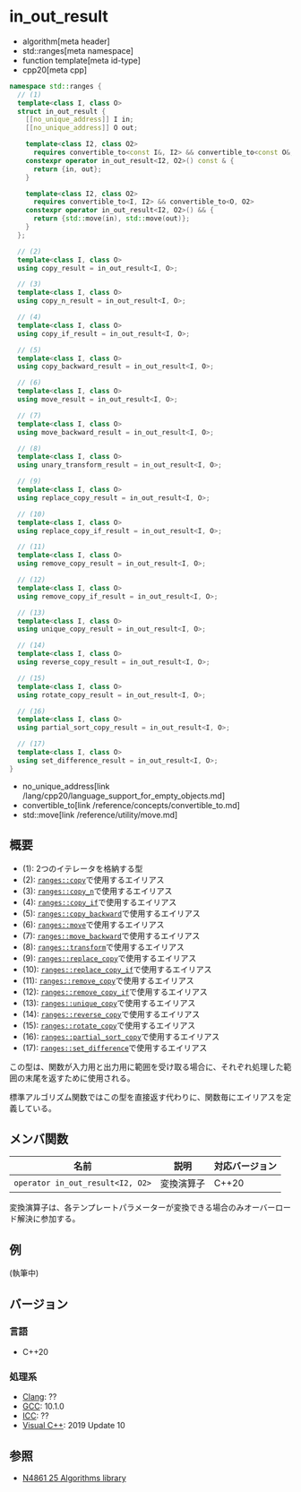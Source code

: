 # in_out_result
* algorithm[meta header]
* std::ranges[meta namespace]
* function template[meta id-type]
* cpp20[meta cpp]

```cpp
namespace std::ranges {
  // (1)
  template<class I, class O>
  struct in_out_result {
    [[no_unique_address]] I in;
    [[no_unique_address]] O out;

    template<class I2, class O2>
      requires convertible_to<const I&, I2> && convertible_to<const O&, O2>
    constexpr operator in_out_result<I2, O2>() const & {
      return {in, out};
    }

    template<class I2, class O2>
      requires convertible_to<I, I2> && convertible_to<O, O2>
    constexpr operator in_out_result<I2, O2>() && {
      return {std::move(in), std::move(out)};
    }
  };

  // (2)
  template<class I, class O>
  using copy_result = in_out_result<I, O>;

  // (3)
  template<class I, class O>
  using copy_n_result = in_out_result<I, O>;

  // (4)
  template<class I, class O>
  using copy_if_result = in_out_result<I, O>;

  // (5)
  template<class I, class O>
  using copy_backward_result = in_out_result<I, O>;

  // (6)
  template<class I, class O>
  using move_result = in_out_result<I, O>;

  // (7)
  template<class I, class O>
  using move_backward_result = in_out_result<I, O>;

  // (8)
  template<class I, class O>
  using unary_transform_result = in_out_result<I, O>;

  // (9)
  template<class I, class O>
  using replace_copy_result = in_out_result<I, O>;

  // (10)
  template<class I, class O>
  using replace_copy_if_result = in_out_result<I, O>;

  // (11)
  template<class I, class O>
  using remove_copy_result = in_out_result<I, O>;

  // (12)
  template<class I, class O>
  using remove_copy_if_result = in_out_result<I, O>;

  // (13)
  template<class I, class O>
  using unique_copy_result = in_out_result<I, O>;

  // (14)
  template<class I, class O>
  using reverse_copy_result = in_out_result<I, O>;

  // (15)
  template<class I, class O>
  using rotate_copy_result = in_out_result<I, O>;

  // (16)
  template<class I, class O>
  using partial_sort_copy_result = in_out_result<I, O>;

  // (17)
  template<class I, class O>
  using set_difference_result = in_out_result<I, O>;
}
```
* no_unique_address[link /lang/cpp20/language_support_for_empty_objects.md]
* convertible_to[link /reference/concepts/convertible_to.md]
* std::move[link /reference/utility/move.md]

## 概要
* (1): 2つのイテレータを格納する型
* (2): [`ranges::copy`](ranges_copy.md)で使用するエイリアス
* (3): [`ranges::copy_n`](ranges_copy_n.md)で使用するエイリアス
* (4): [`ranges::copy_if`](ranges_copy_if.md)で使用するエイリアス
* (5): [`ranges::copy_backward`](ranges_copy_backward.md)で使用するエイリアス
* (6): [`ranges::move`](ranges_move.md)で使用するエイリアス
* (7): [`ranges::move_backward`](ranges_move_backward.md)で使用するエイリアス
* (8): [`ranges::transform`](ranges_transform.md)で使用するエイリアス
* (9): [`ranges::replace_copy`](ranges_replace_copy.md)で使用するエイリアス
* (10): [`ranges::replace_copy_if`](ranges_replace_copy_if.md)で使用するエイリアス
* (11): [`ranges::remove_copy`](ranges_remove_copy.md)で使用するエイリアス
* (12): [`ranges::remove_copy_if`](ranges_remove_copy_if.md)で使用するエイリアス
* (13): [`ranges::unique_copy`](ranges_unique_copy.md.nolink)で使用するエイリアス
* (14): [`ranges::reverse_copy`](ranges_reverse_copy.md.nolink)で使用するエイリアス
* (15): [`ranges::rotate_copy`](ranges_rotate_copy.md)で使用するエイリアス
* (16): [`ranges::partial_sort_copy`](ranges_partial_sort_copy.md)で使用するエイリアス
* (17): [`ranges::set_difference`](ranges_set_difference.md)で使用するエイリアス

この型は、関数が入力用と出力用に範囲を受け取る場合に、それぞれ処理した範囲の末尾を返すために使用される。

標準アルゴリズム関数ではこの型を直接返す代わりに、関数毎にエイリアスを定義している。

## メンバ関数

| 名前                             | 説明           | 対応バージョン |
|----------------------------------|----------------|----------------|
| `operator in_out_result<I2, O2>` | 変換演算子     | C++20          |

変換演算子は、各テンプレートパラメーターが変換できる場合のみオーバーロード解決に参加する。

## 例
(執筆中)

## バージョン
### 言語
- C++20

### 処理系
- [Clang](/implementation.md#clang): ??
- [GCC](/implementation.md#gcc): 10.1.0
- [ICC](/implementation.md#icc): ??
- [Visual C++](/implementation.md#visual_cpp): 2019 Update 10

## 参照
- [N4861 25 Algorithms library](https://timsong-cpp.github.io/cppwp/n4861/algorithms)
